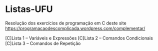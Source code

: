 # Listas-UFU

Resolução dos exercícios de programação em C deste site https://programacaodescomplicada.wordpress.com/complementar/

[C]Lista 1 – Variáveis e Expressões
[C]Lista 2 – Comandos Condicionais
[C]Lista 3 – Comandos de Repetição
